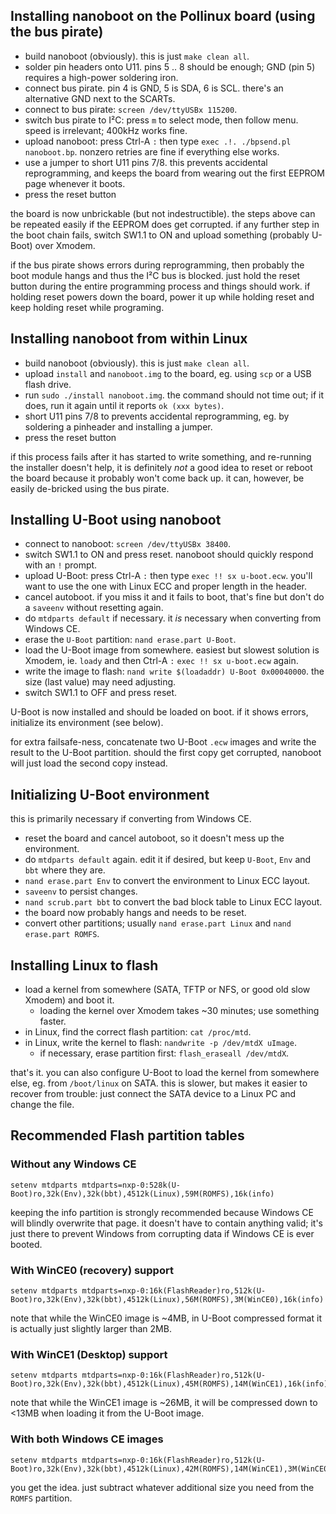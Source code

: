 ## Installing nanoboot on the Pollinux board (using the bus pirate)

* build nanoboot (obviously). this is just `make clean all`.
* solder pin headers onto U11. pins 5 .. 8 should be enough; GND (pin 5) requires a high-power soldering iron.
* connect bus pirate. pin 4 is GND, 5 is SDA, 6 is SCL. there's an alternative GND next to the SCARTs.
* connect to bus pirate: `screen /dev/ttyUSBx 115200`.
* switch bus pirate to I²C: press `m` to select mode, then follow menu. speed is irrelevant; 400kHz works fine.
* upload nanoboot: press Ctrl-A `:` then type `exec .!. ./bpsend.pl nanoboot.bp`. nonzero retries are fine if everything else works.
* use a jumper to short U11 pins 7/8. this prevents accidental reprogramming, and keeps the board from wearing out the first EEPROM page whenever it boots.
* press the reset button

the board is now unbrickable (but not indestructible). the steps above can be repeated easily if the EEPROM does get corrupted. if any further step in the boot chain fails, switch SW1.1 to ON and upload something (probably U-Boot) over Xmodem.

if the bus pirate shows errors during reprogramming, then probably the boot module hangs and thus the I²C bus is blocked. just hold the reset button during the entire programming process and things should work. if holding reset powers down the board, power it up while holding reset and keep holding reset while programing.

## Installing nanoboot from within Linux

* build nanoboot (obviously). this is just `make clean all`.
* upload `install` and `nanoboot.img` to the board, eg. using `scp` or a USB flash drive.
* run `sudo ./install nanoboot.img`. the command should not time out; if it does, run it again until it reports `ok (xxx bytes)`.
* short U11 pins 7/8 to prevents accidental reprogramming, eg. by soldering a pinheader and installing a jumper.
* press the reset button

if this process fails after it has started to write something, and re-running the installer doesn't help, it is definitely *not* a good idea to reset or reboot the board because it probably won't come back up. it can, however, be easily de-bricked using the bus pirate.

## Installing U-Boot using nanoboot

* connect to nanoboot: `screen /dev/ttyUSBx 38400`.
* switch SW1.1 to ON and press reset. nanoboot should quickly respond with an `!` prompt.
* upload U-Boot: press Ctrl-A `:` then type `exec !! sx u-boot.ecw`. you'll want to use the one with Linux ECC and proper length in the header.
* cancel autoboot. if you miss it and it fails to boot, that's fine but don't do a `saveenv` without resetting again.
* do `mtdparts default` if necessary. it *is* necessary when converting from Windows CE.
* erase the `U-Boot` partition: `nand erase.part U-Boot`.
* load the U-Boot image from somewhere. easiest but slowest solution is Xmodem, ie. `loady` and then Ctrl-A `:` `exec !! sx u-boot.ecw` again.
* write the image to flash: `nand write $(loadaddr) U-Boot 0x00040000`. the size (last value) may need adjusting.
* switch SW1.1 to OFF and press reset.

U-Boot is now installed and should be loaded on boot. if it shows errors, initialize its environment (see below).

for extra failsafe-ness, concatenate two U-Boot `.ecw` images and write the result to the U-Boot partition. should the first copy get corrupted, nanoboot will just load the second copy instead.

## Initializing U-Boot environment

this is primarily necessary if converting from Windows CE.

* reset the board and cancel autoboot, so it doesn't mess up the environment.
* do `mtdparts default` again. edit it if desired, but keep `U-Boot`, `Env` and `bbt` where they are.
* `nand erase.part Env` to convert the environment to Linux ECC layout.
* `saveenv` to persist changes.
* `nand scrub.part bbt` to convert the bad block table to Linux ECC layout.
* the board now probably hangs and needs to be reset.
* convert other partitions; usually `nand erase.part Linux` and `nand erase.part ROMFS`.

## Installing Linux to flash

* load a kernel from somewhere (SATA, TFTP or NFS, or good old slow Xmodem) and boot it.
	* loading the kernel over Xmodem takes ~30 minutes; use something faster.
* in Linux, find the correct flash partition: `cat /proc/mtd`.
* in Linux, write the kernel to flash: `nandwrite -p /dev/mtdX uImage`.
	* if necessary, erase partition first: `flash_eraseall /dev/mtdX`.

that's it. you can also configure U-Boot to load the kernel from somewhere else, eg. from `/boot/linux` on SATA. this is slower, but makes it easier to recover from trouble: just connect the SATA device to a Linux PC and change the file.

## Recommended Flash partition tables

### Without any Windows CE

```
setenv mtdparts mtdparts=nxp-0:528k(U-Boot)ro,32k(Env),32k(bbt),4512k(Linux),59M(ROMFS),16k(info)
```

keeping the info partition is strongly recommended because Windows CE will blindly overwrite that page. it doesn't have to contain anything valid; it's just there to prevent Windows from corrupting data if Windows CE is ever booted.

### With WinCE0 (recovery) support

```
setenv mtdparts mtdparts=nxp-0:16k(FlashReader)ro,512k(U-Boot)ro,32k(Env),32k(bbt),4512k(Linux),56M(ROMFS),3M(WinCE0),16k(info)
```

note that while the WinCE0 image is ~4MB, in U-Boot compressed format it is actually just slightly larger than 2MB.

### With WinCE1 (Desktop) support

```
setenv mtdparts mtdparts=nxp-0:16k(FlashReader)ro,512k(U-Boot)ro,32k(Env),32k(bbt),4512k(Linux),45M(ROMFS),14M(WinCE1),16k(info)
```

note that while the WinCE1 image is ~26MB, it will be compressed down to <13MB when loading it from the U-Boot image.

### With both Windows CE images

```
setenv mtdparts mtdparts=nxp-0:16k(FlashReader)ro,512k(U-Boot)ro,32k(Env),32k(bbt),4512k(Linux),42M(ROMFS),14M(WinCE1),3M(WinCE0),16k(info)
```

you get the idea. just subtract whatever additional size you need from the `ROMFS` partition.
